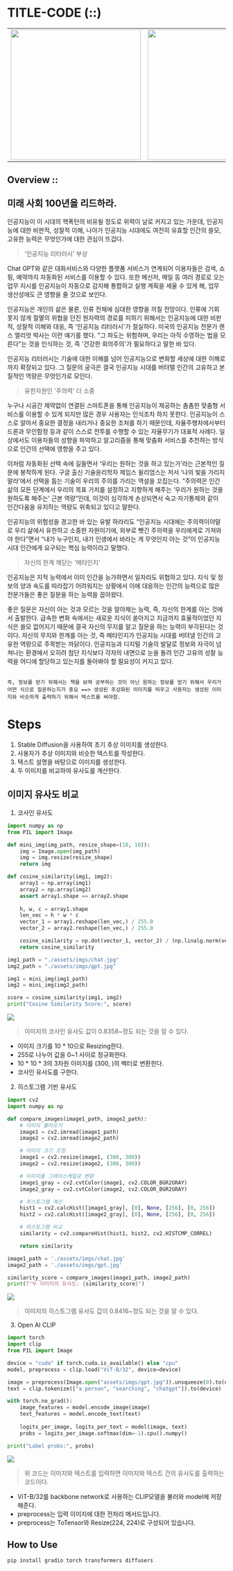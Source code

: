 # TITLE-CODE (::) 
<table>
  <tr>
    <td><img src="assets/imgs/chat.jpg" width="300"></td>
    <td><img src="assets/imgs/gpt.jpg" width="300"></td>
    <td><img src="assets/imgs/stable.jpg" width="300"></td>
  </tr>
</table>

## Overview :: <br><Br> 미래 사회 100년을 리드하라.

인공지능이 이 시대의 핵폭탄의 비유될 정도로 위력이 날로 커지고 있는 가운데, 인공지능에 대한 비판적, 성찰적 이해, 나아가 인공지능 시대에도 여전히 유효할 인간의 쓸모, 고유한 능력은 무엇인가에 대한 관심이 뜨겁다.

> '인공지능 리터러시' 부상

Chat GPT와 같은 대화서비스와 다양한 플랫폼 서비스가 연계되어 이용자들은 검색, 쇼핑, 예약까지 자동화된 서비스를 이용할 수 있다. 또한 메신저, 메일 등 여러 경로로 오는 업무 지시를 인공지능이 자동으로 감지해 통합하고 실행 계획을 세울 수 있게 해, 업무 생산성에도 큰 영향을 줄 것으로 보인다.

인공지능은 개인의 삶은 물론, 인류 전체에 심대한 영향을 끼칠 전망이다. 인류에 기회 못지 않게 절멸의 위협을 던진 원자력의 경로를 피하기 위해서는 인공지능에 대한 비판적, 성찰적 이해와 대응, 즉 '인공지능 리터러시'가 절실하다. 미국의 인공지능 전문가 랜스 엘리엇 박사는 이런 얘기를 했다.
"그 파도는 위험하며, 우리는 아직 수영하는 법을 모른다"는 것을 인식하는 것, 즉 '건강한 회의주의'가 필요하다고 말한 바 있다.

인공지능 리터러시는 기술에 대한 이해를 넘어 인공지능으로 변화할 세상에 대한 이해로까지 확장되고 있다. 그 질문의 궁극은 결국 인공지능 시대를 버텨탤 인간의 고유하고 본질적인 역량은 무엇인가로 모인다.

>유한자원인 '주의력' 더 소중

누구나 시공간 제약없이 연결된 스마트폰을 통해 인공지능이 제공하는 촘촘한 맞춤형 서비스를 이용할 수 있게 되지만 많은 경우 사용자는 인식조차 하지 못한다. 인공지능이 스스로 알아서 중요한 결정을 내리거나 중요한 조처를 하기 때문인데, 자율주행차에서부터 드론과 무인함정 등과 같이 스스로 전투를 수행할 수 있는 자율무기가 대표적 사례다. 일상에서도 이용자들의 성향을 파악하고 알고리즘을 통해 맞춤화 서비스를 추천하는 방식으로 인간의 선택에 영향을 주고 있다.

이처럼 자동화된 선택 속에 길들면서 ‘우리는 원하는 것을 하고 있는가’라는 근본적인 질문에 봉착하게 된다. 구글 출신 기술윤리학자 제임스 윌리엄스는 저서 ‘나의 빛을 가리지 말라’에서 선택을 돕는 기술이 우리의 주의를 가리는 역설을 꼬집는다. “주의력은 인간 삶의 모든 단계에서 우리의 목표 가치를 설정하고 지향하게 해주는 ‘우리가 원하는 것을 원하도록 해주는’ 근본 역량”인데, 이것이 심각하게 손상되면서 숙고·자기통제와 같이 인간다움을 유지하는 역량도 위축되고 있다고 말한다.

인공지능의 위험성을 경고한 바 있는 유발 하라리도 “인공지능 시대에는 주의력이야말로 우리 삶에서 유한하고 소중한 자원이기에, 외부로 뺏긴 주의력을 우리에게로 가져와야 한다”면서 “내가 누구인지, 내가 인생에서 바라는 게 무엇인지 아는 것”이 인공지능 시대 인간에게 요구되는 핵심 능력이라고 말했다.

>자신의 한계 깨닫는 '메타인지'

인공지능은 지적 능력에서 이미 인간을 능가하면서 일자리도 위협하고 있다. 지식 및 정보의 양과 속도를 따라잡기 어려워지는 상황에서 이에 대응하는 인간의 능력으로 많은 전문가들은 좋은 질문을 하는 능력을 꼽아왔다.

좋은 질문은 자신이 아는 것과 모르는 것을 알아채는 능력, 즉, 자신의 한계를 아는 것에서 출발한다. 급속한 변화 속에서는 새로운 지식이 쏟아지고 지금까지 효율적이었던 지식은 쓸모 없어지기 때문에 결국 자신의 무지를 알고 질문을 하는 능력이 부각된다는 것이다. 자신의 무지와 한계를 아는 것, 즉 메타인지가 인공지능 시대를 버텨낼 인간의 고유한 역량으로 주목받는 까닭이다. 인공지능과 디지털 기술의 발달로 정보와 자극이 넘쳐나는 환경에서 오히려 첨단 지식보다 각자의 내면으로 눈을 돌려 인간 고유의 성찰 능력을 어디에 할당하고 있는지를 돌아봐야 할 필요성이 커지고 있다.

##
```
즉, 정보를 얻기 위해서는 책을 보며 공부하는 것이 아닌 원하는 정보를 얻기 위해서 우리가 어떤 식으로 질문하는지가 중요 ==> 생성된 추상화된 이미지를 띄우고 사용자는 생성된 이미지와 비슷하게 출력하기 위해서 텍스트를 써야함.
```

# Steps
1. Stable Diffusion을 사용하여 초기 추상 이미지를 생성한다.
2. 사용자가 추상 이미지와 비슷한 텍스트를 작성한다.
3. 텍스트 설명을 바탕으로 이미지를 생성한다.
4. 두 이미지를 비교하여 유사도를 계산한다.

## 이미지 유사도 비교

1. 코사인 유사도

```python
import numpy as np
from PIL import Image

def mini_img(img_path, resize_shape=(10, 10)):
    img = Image.open(img_path)
    img = img.resize(resize_shape)
    return img

def cosine_similarity(img1, img2):
    array1 = np.array(img1)
    array2 = np.array(img2)
    assert array1.shape == array2.shape
    
    h, w, c = array1.shape
    len_vec = h * w * c
    vector_1 = array1.reshape(len_vec,) / 255.0
    vector_2 = array2.reshape(len_vec,) / 255.0

    cosine_similarity = np.dot(vector_1, vector_2) / (np.linalg.norm(vector_1) * np.linalg.norm(vector_2))
    return cosine_similarity

img1_path = "./assets/imgs/chat.jpg"
img2_path = "./assets/imgs/gpt.jpg"

img1 = mini_img(img1_path)
img2 = mini_img(img2_path)

score = cosine_similarity(img1, img2)
print("Cosine Similarity Score:", score)

```

<img src="assets/imgs/cosine.png">

>이미지의 코사인 유사도 값이 0.8358~정도 되는 것을 알 수 있다.

- 이미지 크기를 10 * 10으로 Resizing한다.
- 255로 나누어 값을 0~1 사이로 정규화한다.
- 10 * 10 * 3의 3차원 이미지를 (300, )의 벡터로 변환한다.
- 코사인 유사도를 구한다.


2. 히스토그램 기반 유사도

```python
import cv2
import numpy as np

def compare_images(image1_path, image2_path):
    # 이미지 불러오기
    image1 = cv2.imread(image1_path)
    image2 = cv2.imread(image2_path)

    # 이미지 크기 조정
    image1 = cv2.resize(image1, (300, 300))
    image2 = cv2.resize(image2, (300, 300))

    # 이미지를 그레이스케일로 변환
    image1_gray = cv2.cvtColor(image1, cv2.COLOR_BGR2GRAY)
    image2_gray = cv2.cvtColor(image2, cv2.COLOR_BGR2GRAY)

    # 히스토그램 계산
    hist1 = cv2.calcHist([image1_gray], [0], None, [256], [0, 256])
    hist2 = cv2.calcHist([image2_gray], [0], None, [256], [0, 256])

    # 히스토그램 비교
    similarity = cv2.compareHist(hist1, hist2, cv2.HISTCMP_CORREL)

    return similarity

image1_path = './assets/imgs/chat.jpg'
image2_path = './assets/imgs/gpt.jpg'

similarity_score = compare_images(image1_path, image2_path)
print(f"두 이미지의 유사도: {similarity_score}")
```
<img src="assets/imgs/hist.png">

>이미지의 히스토그램 유사도 값이 0.8416~정도 되는 것을 알 수 있다.

3. Open AI CLIP
```python
import torch
import clip
from PIL import Image

device = "cuda" if torch.cuda.is_available() else "cpu"
model, preprocess = clip.load("ViT-B/32", device=device)

image = preprocess(Image.open("assets/imgs/gpt.jpg")).unsqueeze(0).to(device) # 원하는 이미지 경로로 수정
text = clip.tokenize(["a person", "searching", "chatgpt"]).to(device)

with torch.no_grad():
    image_features = model.encode_image(image)
    text_features = model.encode_text(text)
    
    logits_per_image, logits_per_text = model(image, text)
    probs = logits_per_image.softmax(dim=-1).cpu().numpy()

print("Label probs:", probs) 
```
<img src="assets/imgs/clip.png">

>위 코드는 이미지와 텍스트를 입력하면 이미지와 텍스트 간의 유사도를 출력하는 코드이다.

- ViT-B/32를 backbone network로 사용하는 CLIP모델을 불러와 model에 저장해준다.
- preprocess는 입력 이미지에 대한 전처리 메서드입니다.
- preprocess는 ToTensor와 Resize(224, 224)로 구성되어 있습니다.

## How to Use
```
pip install gradio torch transformers diffusers
```
